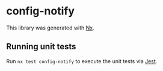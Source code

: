 # config-notify

This library was generated with [Nx](https://nx.dev).

## Running unit tests

Run `nx test config-notify` to execute the unit tests via [Jest](https://jestjs.io).
